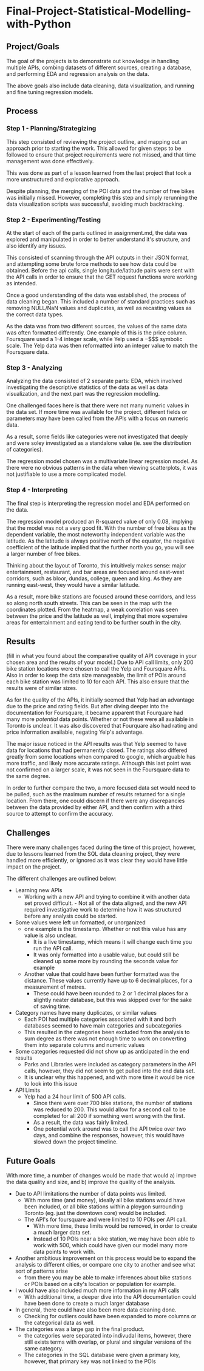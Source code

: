 # Final-Project-Statistical-Modelling-with-Python

## Project/Goals
The goal of the projects is to demonstrate out knowledge in handling multiple APIs, combing datasets of different sources, creating a database, and performing EDA and regression analysis on the data. 

The above goals also include data cleaning, data visualization, and running and fine tuning regression models. 

## Process
### Step 1 - Planning/Strategizing
This step consisted of reviewing the project outline, and mapping out an approach prior to starting the work. This allowed for given steps to be followed to ensure that project requirements were not missed, and that time management was done effectively. 

This was done as part of a lesson learned from the last project that took a more unstructured and explorative approach. 

Despite planning, the merging of the POI data and the number of free bikes was initially missed. However, completing this step and simply rerunning the data visualization scripts was successful, avoiding much backtracking. 
### Step 2 - Experimenting/Testing
At the start of each of the parts outlined in assignment.md, the data was explored and manipulated in order to better understand it's structure, and also identify any issues. 

This consisted of scanning through the API outputs in their JSON format, and attempting some brute force methods to see how data could be obtained. Before the api calls, single longitude/latitude pairs were sent with the API calls in order to ensure that the GET request functions were working as intended. 

Once a good understanding of the data was established, the process of data cleaning began. This included a number of standard practices such as removing NULL/NaN values and duplicates, as well as recasting values as the correct data types. 

As the data was from two different sources, the values of the same data was often formatted differently. One example of this is the price column. Foursquare used a 1-4 integer scale, while Yelp used a $-$$$$ symbolic scale. The Yelp data was then reformatted into an integer value to match the Foursquare data. 

### Step 3 - Analyzing
Analyzing the data consisted of 2 separate parts: EDA, which involved investigating the descriptive statistics of the data as well as data visualization, and the next part was the regression modelling. 

One challenged faces here is that there were not many numeric values in the data set. If more time was available for the project, different fields or parameters may have been called from the APIs with a focus on numeric data. 

As a result, some fields like categories were not investigated that deeply and were soley investigated as a standalone value (ie. see the distribution of categories). 

The regression model chosen was a multivariate linear regression model. As there were no obvious patterns in the data when viewing scatterplots, it was not justifiable to use a more complicated model. 

### Step 4 - Interpreting
The final step is interpreting the regression model and EDA performed on the data. 

The regression model produced an R-squared value of only 0.08, implying that the model was not a very good fit. With the number of free bikes as the dependent variable, the most noteworthy independent variable was the latitude. As the latitude is always positive north of the equator, the negative coefficient of the latitude implied that the further north you go, you will see a larger number of free bikes. 

Thinking about the layout of Toronto, this intuitively makes sense: major entertainment, restaurant, and bar areas are focused around east-west corridors, such as bloor, dundas, college, queen and king. As they are running east-west, they would have a similar latitude. 

As a result, more bike stations are focused around these corridors, and less so along north south streets. This can be seen in the map with the coordinates plotted. From the heatmap, a weak correlation was seen between the price and the latitude as well, implying that more expensive areas for entertainment and eating tend to be further south in the city. 

## Results
(fill in what you found about the comparative quality of API coverage in your chosen area and the results of your model.)
Due to API call limits, only 200 bike station locations were chosen to call the Yelp and Foursquare APIs. Also in order to keep the data size manageable, the limit of POIs around each bike station was limited to 10 for each API. This also ensure that the results were of similar sizes.

As for the quality of the APIs, it initially seemed that Yelp had an advantage due to the price and rating fields. But after diving deeper into the documentation for Foursquare, it became apparent that Fourquare had many more *potential* data points. Whether or not these were all available in Toronto is unclear. It was also discovered that Fourquare also had rating and price information available, negating Yelp's advantage. 

The major issue noticed in the API results was that Yelp seemed to have data for locations that had permanently closed. The ratings also differed greatly from some locations when compared to google, which arguable has more traffic, and likely more accurate ratings. Although this last point was not confirmed on a larger scale, it was not seen in the Foursquare data to the same degree. 

In order to further compare the two, a more focused data set would need to be pulled, such as the maximum number of results returned for a single location. From there, one could discern if there were any discrepancies between the data provided by either API, and then confirm with a third source to attempt to confirm the accuracy. 


## Challenges 
There were many challenges faced during the time of this project, however, due to lessons learned from the SQL data cleaning project, they were handled more efficiently, or ignored as it was clear they would have little impact on the project. 

The different challenges are outlined below:
- Learning new APIs
    - Working with a new API and trying to combine it with another data set proved difficult. - Not all of the data aligned, and the new API required investigative work to determine how it was structured before any analysis could be started. 
- Some values were left un formatted, or unorganized
    - one example is the timestamp. Whether or not this value has any value is also unclear. 
        - It is a live timestamp, which means it will change each time you run the API call. 
        - It was only formatted into a usable value, but could still be cleaned up some more by rounding the seconds value for example
    - Another value that could have been further formatted was the distance. These values currently have up to 6 decimal places, for a measurement of metres.
        - These could have been rounded to 2 or 1 decimal places for a slightly neater database, but this was skipped over for the sake of saving time.
- Category names have many duplicates, or similar values
    - Each POI had multiple categories associated with it and both databases seemed to have main categories and subcategories
    - This resulted in the categories been excluded from the analysis to sum degree as there was not enough time to work on converting them into separate columns and numeric values
- Some categories requested did not show up as anticipated in the end results
    - Parks and Libraries were included as category parameters in the API calls, however, they did not seem to get pulled into the end data set. 
    - It is unclear why this happened, and with more time it would be nice to look into this issue
- API Limits
    - Yelp had a 24 hour limit of 500 API calls.
         - Since there were over 700 bike stations, the number of stations was reduced to 200. This would allow for a second call to be completed for all 200 if something went wrong with the first. 
         - As a result, the data was fairly limited.
         - One potential work around was to call the API twice over two days, and combine the responses, however, this would have slowed down the project timeline. 

## Future Goals
With more time, a number of changes would be made that would a) improve the data quality and size, and b) improve the quality of the analysis. 

- Due to API limitations the number of data points was limited. 
    - With more time (and money), ideally all bike stations would have been included, or all bike stations within a ploygon surrounding Toronto (eg. just the downtown core) would be included. 
    - The API's for foursquare and were limited to 10 POIs per API call.
        - With more time, these limits would be removed, in order to create a much larger data set. 
        - Instead of 10 POIs near a bike station, we may have been able to work with 500, which could have given our model many more data points to work with. 
- Another ambitious improvement on this process would be to expand the analysis to different cities, or compare one city to another and see what sort of patterns arise
    - from there you may be able to make inferences about bike stations or POIs based on a city's location or population for example. 
- I would have also included much more information in my API calls
    - With additional time, a deeper dive into the API documentation could have been done to create a much larger database
- In general, there could have also been more data cleaning done.
    - Checking for outliers could have been expanded to more columns or the categorical data as well.
- The categories was a large gap in the final product. 
    - the categories were separated into indivudal items, however, there still exists terms with overlap, or plural and singular versions of the same category. 
    - The categories in the SQL database were given a primary key, however, that primary key was not linked to the POIs
